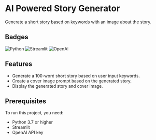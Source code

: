 # AI Powered Story Generator

Generate a short story based on keywords with an image about the story.

## Badges

![Python](https://img.shields.io/badge/python-3670A0?style=for-the-badge&logo=python&logoColor=ffdd54)
![Streamlit](https://img.shields.io/badge/Streamlit-FF4B4B?style=for-the-badge&logo=Streamlit&logoColor=white)
![OpenAI](https://img.shields.io/badge/OpenAI-412991?style=for-the-badge&logo=OpenAI&logoColor=white)

## Features

- Generate a 100-word short story based on user input keywords.
- Create a cover image prompt based on the generated story.
- Display the generated story and cover image.

## Prerequisites

To run this project, you need:

- Python 3.7 or higher
- Streamlit
- OpenAI API key

